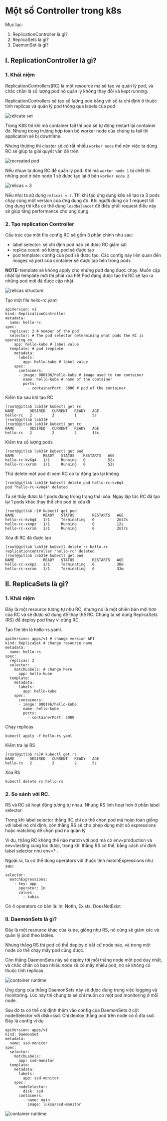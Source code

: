 # Một số Controller trong k8s

Mục lục: 
1. ReplicationController là gì?
2. ReplicaSets là gì?
3. DaemonSet là gì?

## I. ReplicationController là gì?
### 1. Khái niệm
ReplicationControllers(RC) là một resource mà sẽ tạo và quản lý pod, và chắc chắn là số lượng pod nó quản lý không thay đổi và kept running. 

ReplicationControllers sẽ tạo số lượng pod bằng với số ta chỉ định ở thuộc tính replicas và quản lý pod thông qua labels của pod

![relicate set](https://github.com/Duc-NA/PythonStudy/blob/main/Document/Document_Images/K8S/replica_set.png)

Trong K8S thì khi mà container fail thì pod sẽ tự động restart lại container đó. Nhưng trong trường hợp toàn bộ worker node của chúng ta fail thì application sẽ bị downtime.

Nhưng thường thì cluster sẽ có rất nhiều `worker node` thế nên việc ta dùng RC sẽ giúp ta giải quyết vấn đề trên. 

![recreated pod](https://github.com/Duc-NA/PythonStudy/blob/main/Document/Document_Images/K8S/RC_reCreted_Pod.png)

Nếu nhuw ta dùng RC để quản lý pod. Khi mà `worker node 1` bị chết thì những pod ở bên node 1 sẽ được tạo lại ở bên `worker node 2`.

![relicas = 3](https://github.com/Duc-NA/PythonStudy/blob/main/Document/Document_Images/K8S/relicas_3.png)

Nếu như ta sử dụng `relicas = 3`. Thì khi tạo ứng dụng k8s sẽ tạo ra 3 pods chạy cùng một version của ứng dụng đó. Khi người dùng có 1 request tới ứng dụng thì k8s có thể dùng `loadbalancer` để điều phối request điều này sẽ giúp tăng performance cho ứng dụng.

### 2. Tạo replication Controller

Cấu trúc của một file config RC sẽ gồm 3 phần chính như sau:
- label selector: sẽ chỉ định pod nào sẽ được RC giám sát
- replica count: số lượng pod sẽ được tạo
- pod template: config của pod sẽ được tạo. Các config này liên quan đến images và port của container sẽ được tạo bên trong pods

**NOTE:** template sẽ không apply cho những pod đang được chạy. Muốn cập nhật lại template mới thì phải xóa hết Pod đang được tạo thì RC sẽ tạo ra những pod mới đã được cập nhật.

![relicas structure](https://github.com/Duc-NA/PythonStudy/blob/main/Document/Document_Images/K8S/re_structure.png)

Tạo một file hello-rc.yaml 
```
apiVersion: v1
kind: ReplicationController
metadata:
  name: hello-rc
spec:
  replicas: 2 # number of the pod
  selector: # The pod selector determining what pods the RC is operating on
    app: hello-kube # label value
  template: # pod template
    metadata:
      labels:
        app: hello-kube # label value
    spec:
      containers:
      - image: 080196/hello-kube # image used to run container
        name: hello-kube # name of the container
        ports:
          - containerPort: 3000 # pod of the container
```

Kiểm tra sau khi tạo RC
```
[root@gitlab lab3]# kubectl get rc
NAME       DESIRED   CURRENT   READY   AGE
hello-rc   2         2         1       5s
[root@gitlab lab3]#
[root@gitlab lab3]# kubectl get rc
NAME       DESIRED   CURRENT   READY   AGE
hello-rc   2         2         2       13s
```

Kiểm tra số lượng pods
```
[root@gitlab lab3]# kubectl get pod
NAME             READY   STATUS    RESTARTS   AGE
hello-rc-kv6q4   1/1     Running   0          52s
hello-rc-xxrxm   1/1     Running   0          52s
```

Thử delete một pod đi xem RC có tự động tạo lại không 
```
[root@gitlab lab3]# kubectl delete pod hello-rc-kv6q4
pod "hello-rc-kv6q4" deleted
```

Ta sẽ thấy được là 1 pods đang trong trạng thái xóa. Ngay lập tức RC đã tạo lại  1 pods khác thay thế cho pod bị xóa đi
```
[root@gitlab ~]# kubectl get pod
NAME             READY   STATUS        RESTARTS   AGE
hello-rc-kv6q4   1/1     Terminating   0          2m37s
hello-rc-xxmpz   1/1     Running       0          12s
hello-rc-xxrxm   1/1     Running       0          2m37s
```

Xóa đi RC đã được tạo 
```
[root@gitlab lab3]# kubectl delete rc hello-rc
replicationcontroller "hello-rc" deleted
[root@gitlab lab3]# kubectl get pod
NAME             READY   STATUS        RESTARTS   AGE
hello-rc-xxmpz   1/1     Terminating   0          30m
hello-rc-xxrxm   1/1     Terminating   0          33m
```

## II. ReplicaSets là gì?
### 1. Khái niệm
Đây là một resource tương tự như RC, nhưng nó là một phiên bản mới hơn của RC và sẽ được sử dụng để thay thế RC. Chúng ta sẽ dùng ReplicaSets (RS) để deploy pod thay vì dùng RC.

Tạo file tên là hello-rs.yaml.
```
apiVersion: apps/v1 # change version API
kind: ReplicaSet # change resource name
metadata:
  name: hello-rs
spec:
  replicas: 2
  selector:
    matchLabels: # change here 
      app: hello-kube
  template:
    metadata:
      labels:
        app: hello-kube
    spec:
      containers:
      - image: 080196/hello-kube
        name: hello-kube
        ports:
          - containerPort: 3000
```

Chạy replicas
```
kubectl apply -f hello-rs.yaml
```

Kiểm tra lại RS
```
[root@gitlab rs]# kubectl get rs
NAME       DESIRED   CURRENT   READY   AGE
hello-rs   2         2         2       5s
```

Xóa RS
```
kubectl delete rs hello-rs
```

### 2. So sánh với RC.
RS và RC sẽ hoạt động tương tự nhau. Nhưng RS linh hoạt hơn ở phần label selector. 

Trong khi label selector thằng RC chỉ có thể chọn pod mà hoàn toàn giống với label nó chỉ định, còn thằng RS sẽ cho phép dùng một số expressions hoặc matching để chọn pod nó quản lý

Ví dụ, thằng RC không thể nào match với pod mà có env=production và env=testing cùng lúc được, trong khi thằng RS có thể, bằng cách chỉ định label selector như env=* . 

Ngoài ra, ta có thể dùng operators với thuộc tính matchExpressions như sau:
```
selector:
  matchExpressions:
    - key: app
      operator: In
      values:
        - kubia
```

Có 4 operators cơ bản là: In, NotIn, Exists, DoesNotExist

### II. DaemonSets là gì?
Đây là một resource khác của kube, giống như RS, nó cũng sẽ giám xác và quản lý pod theo lables. 

Nhưng thằng RS thì pod có thể deploy ở bất cứ node nào, và trong một node có thể chạy mấy pod cũng được. 

Còn thằng DaemonSets này sẽ deploy tới mỗi thằng node một pod duy nhất, và chắc chắn có bao nhiêu node sẽ có mấy nhiêu pod, nó sẽ không có thuộc tính replicas

![container runtime](https://github.com/Duc-NA/PythonStudy/blob/main/Document/Document_Images/K8S/daemonset.png)

Ứng dụng của thằng DaemonSets này sẽ được dùng trong việc logging và monitoring. Lúc này thì chúng ta sẽ chỉ muốn có một pod monitoring ở mỗi node. 

Sau đó ta có thể chỉ định thêm vào config của DaemonSets ở cột nodeSelector với disk=ssd. Chỉ deploy thằng pod trên node có ổ đĩa ssd. Đây là config ví dụ
```
apiVersion: apps/v1
kind: DaemonSet
metadata:
  name: ssd-monitor
spec:
  selector:
    matchLabels:
      app: ssd-monitor
  template:
    metadata:
      labels:
        app: ssd-monitor
    spec:
      nodeSelector:
        disk: ssd
      containers:
        - name: main
          image: luksa/ssd-monitor
```

![container runtime](https://github.com/Duc-NA/PythonStudy/blob/main/Document/Document_Images/K8S/daemon01.daemon_disk_ssdset.png)

